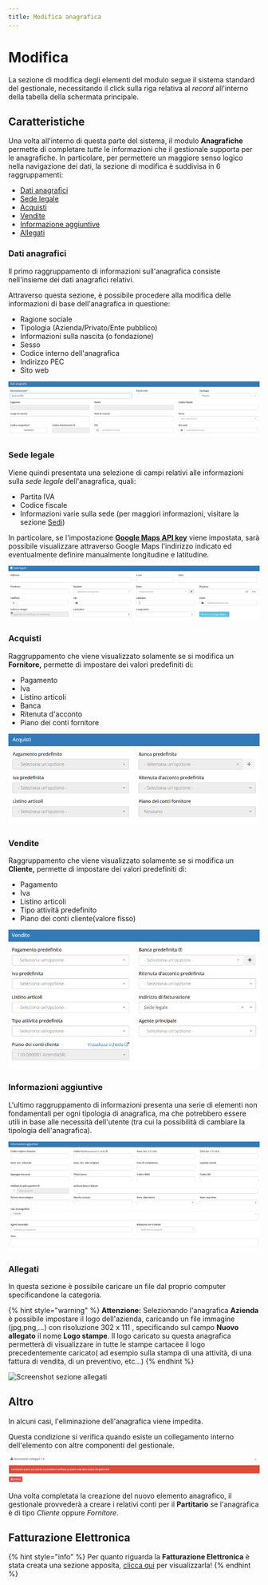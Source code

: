 ```yaml
---
title: Modifica anagrafica
---
```


# Modifica

La sezione di modifica degli elementi del modulo segue il sistema standard del gestionale, necessitando il click sulla riga relativa al _record_ all'interno della tabella della schermata principale.

## Caratteristiche

Una volta all'interno di questa parte del sistema, il modulo **Anagrafiche** permette di completare _tutte_ le informazioni che il gestionale supporta per le anagrafiche. In particolare, per permettere un maggiore senso logico nella navigazione dei dati, la sezione di modifica è suddivisa in 6 raggruppamenti:

* [Dati anagrafici](modifica.md#dati-anagrafici)
* [Sede legale](modifica.md#sede-legale)
* [Acquisti](modifica.md#acquisti)
* [Vendite](modifica.md#vendite)
* [Informazione aggiuntive](modifica.md#informazioni-aggiuntive)
* [Allegati](modifica.md#allegati)

### Dati anagrafici

Il primo raggruppamento di informazioni sull'anagrafica consiste nell'insieme dei dati anagrafici relativi.

Attraverso questa sezione, è possibile procedere alla modifica delle informazioni di base dell'anagrafica in questione:

* Ragione sociale
* Tipologia \(Azienda/Privato/Ente pubblico\)
* Informazioni sulla nascita \(o fondazione\)
* Sesso
* Codice interno dell'anagrafica
* Indirizzo PEC
* Sito web

![Screenshot modifica anagrafica](../../.gitbook/assets/datianagrafici.PNG)

### Sede legale

Viene quindi presentata una selezione di campi relativi alle informazioni sulla _sede legale_ dell'anagrafica, quali:

* Partita IVA
* Codice fiscale
* Informazioni varie sulla sede \(per maggiori informazioni, visitare la sezione [Sedi](plugin/sedi.md)\)

In particolare, se l'impostazione [**Google Maps API key**](maps.md) viene impostata, sarà possibile visualizzare attraverso Google Maps l'indirizzo indicato ed eventualmente definire manualmente longitudine e latitudine.

![Screenshot sezione sede legale](../../.gitbook/assets/sedelegale.PNG)

### Acquisti

Raggruppamento che viene visualizzato solamente se si modifica un **Fornitore,** permette di impostare dei valori predefiniti di:

* Pagamento 
* Iva
* Listino articoli
* Banca 
* Ritenuta d'acconto
* Piano dei conti fornitore

![Screenshot sezione acquisti](../../.gitbook/assets/acquisti.PNG)

### Vendite

Raggruppamento che viene visualizzato solamente se si modifica un **Cliente,** permette di impostare dei valori predefiniti di:

* Pagamento
* Iva
* Listino articoli
* Tipo attività predefinito 
* Piano dei conti cliente\(valore fisso\)

![Screenshot sezione vendite](../../.gitbook/assets/vendite.PNG)

### Informazioni aggiuntive

L'ultimo raggruppamento di informazioni presenta una serie di elementi non fondamentali per ogni tipologia di anagrafica, ma che potrebbero essere utili in base alle necessità dell'utente \(tra cui la possibilità di cambiare la tipologia dell'anagrafica\).

![Screenshot sezione informazioni aggiuntive](../../.gitbook/assets/informazioniaggiuntive.PNG)

### Allegati

In questa sezione è possibile caricare un file dal proprio computer specificandone la categoria.

{% hint style="warning" %}
**Attenzione:** Selezionando l'anagrafica **Azienda** è possibile impostare il logo dell'azienda, caricando un file immagine \(jpg,png,...\) con risoluzione 302 x 111 , specificando sul campo **Nuovo allegato** il nome **Logo stampe**. Il logo caricato su questa anagrafica permetterà di visualizzare in tutte le stampe cartacee il logo precedentemente caricato\( ad esempio sulla stampa di una attività, di una fattura di vendita, di un preventivo, etc...\)
{% endhint %}

![Screenshot sezione allegati](https://github.com/devcode-it/openstamanager-docs/tree/5242b6a23c677db2f5451152c8e4c4aded3a99cf/.gitbook/assets/allegati-1.PNG)

## Altro

In alcuni casi, l'eliminazione dell'anagrafica viene impedita.

Questa condizione si verifica quando esiste un collegamento interno dell'elemento con altre componenti del gestionale.

![Screenshot documenti collegati](../../.gitbook/assets/doccollegati.PNG)

Una volta completata la creazione del nuovo elemento anagrafico, il gestionale provvederà a creare i relativi conti per il **Partitario** se l'anagrafica è di tipo _Cliente_ oppure _Fornitore_.

## Fatturazione Elettronica

{% hint style="info" %}
Per quanto riguarda la **Fatturazione Elettronica** è stata creata una sezione apposita, [clicca qui](../../faq/fatturazione-elettronica/) per visualizzarla!
{% endhint %}

